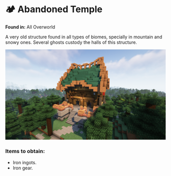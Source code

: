 # 🏕️ Abandoned Temple

**Found in:** All Overworld

A very old structure found in all types of biomes, specially in mountain and snowy ones. Several ghosts custody the halls of this structure.

![](<../../../.gitbook/assets/image (107).png>)

### Items to obtain:

* Iron ingots.
* Iron gear.
